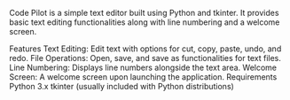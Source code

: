 Code Pilot is a simple text editor built using Python and tkinter. It provides basic text editing functionalities along with line numbering and a welcome screen.

Features
Text Editing: Edit text with options for cut, copy, paste, undo, and redo.
File Operations: Open, save, and save as functionalities for text files.
Line Numbering: Displays line numbers alongside the text area.
Welcome Screen: A welcome screen upon launching the application.
Requirements
Python 3.x
tkinter (usually included with Python distributions)
